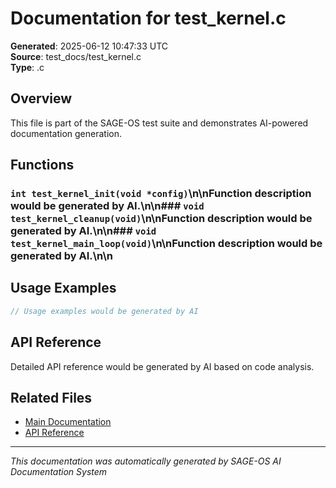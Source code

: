 # Documentation for test_kernel.c

**Generated**: 2025-06-12 10:47:33 UTC  
**Source**: test_docs/test_kernel.c  
**Type**: .c  

## Overview

This file is part of the SAGE-OS test suite and demonstrates AI-powered documentation generation.

## Functions

### `int test_kernel_init(void *config)`\n\nFunction description would be generated by AI.\n\n### `void test_kernel_cleanup(void)`\n\nFunction description would be generated by AI.\n\n### `void test_kernel_main_loop(void)`\n\nFunction description would be generated by AI.\n\n
## Usage Examples

```c
// Usage examples would be generated by AI
```

## API Reference

Detailed API reference would be generated by AI based on code analysis.

## Related Files

- [Main Documentation](../index.md)
- [API Reference](../api-reference.md)

---

*This documentation was automatically generated by SAGE-OS AI Documentation System*
